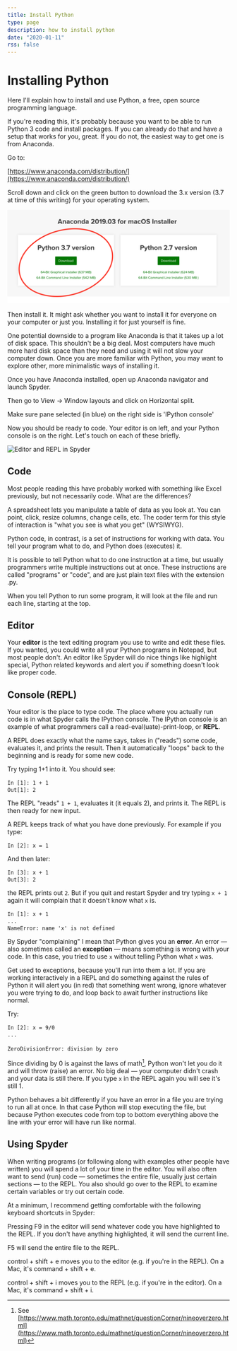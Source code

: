 ```yaml
---
title: Install Python
type: page
description: how to install python
date: "2020-01-11"
rss: false
---
```


# Installing Python

Here I'll explain how to install and use Python, a free, open source
programming language.

If you're reading this, it's probably because you want to be able to run Python
3 code and install packages. If you can already do that and have a setup that
works for you, great. If you do not, the easiest way to get one is from
Anaconda.

Go to:

[https://www.anaconda.com/distribution/](https://www.anaconda.com/distribution/)

Scroll down and click on the green button to download the 3.x version (3.7 at
time of this writing) for your operating system.

![Python 3.x on the Anaconda site](images/anaconda_site.png)

Then install it. It might ask whether you want to install it for everyone on
your computer or just you. Installing it for just yourself is fine.

One potential downside to a program like Anaconda is that it takes up a lot of
disk space. This shouldn't be a big deal. Most computers have much more hard
disk space than they need and using it will not slow your computer down.  Once
you are more familiar with Python, you may want to explore other, more
minimalistic ways of installing it.

Once you have Anaconda installed, open up Anaconda navigator and launch Spyder.

Then go to View -> Window layouts and click on Horizontal split.

Make sure pane selected (in blue) on the right side is 'IPython console'

Now you should be ready to code. Your editor is on left, and your Python
console is on the right. Let's touch on each of these briefly.

![Editor and REPL in Spyder]({static}/images/spyder.png)

## Code
Most people reading this have probably worked with something like Excel
previously, but not necessarily code. What are the differences?

A spreadsheet lets you manipulate a table of data as you look at. You can
point, click, resize columns, change cells, etc. The coder term for this style
of interaction is "what you see is what you get" (WYSIWYG).

Python code, in contrast, is a set of instructions for working with data. You
tell your program what to do, and Python does (executes) it.

It is possible to tell Python what to do one instruction at a time, but usually
programmers write multiple instructions out at once. These instructions are
called "programs" or "code", and are just plain text files with the extension
.py.

When you tell Python to run some program, it will look at the file and run each
line, starting at the top.

## Editor
Your **editor** is the text editing program you use to write and edit these
files. If you wanted, you could write all your Python programs in Notepad, but
most people don't. An editor like Spyder will do nice things like highlight
special, Python related keywords and alert you if something doesn't look like
proper code.

## Console (REPL)
Your editor is the place to type code. The place where you actually run code is
in what Spyder calls the IPython console. The IPython console is an example of
what programmers call a read-eval(uate)-print-loop, or **REPL**.

A REPL does exactly what the name says, takes in ("reads") some code, evaluates
it, and prints the result. Then it automatically "loops" back to the beginning
and is ready for some new code.

Try typing 1+1 into it. You should see:

~~~ {.python}
In [1]: 1 + 1
Out[1]: 2
~~~

The REPL "reads" `1 + 1`, evaluates it (it equals 2), and prints it. The REPL
is then ready for new input.

A REPL keeps track of what you have done previously. For example if you type:

~~~ {.python}
In [2]: x = 1
~~~

And then later:

~~~ {.python}
In [3]: x + 1
Out[3]: 2
~~~

the REPL prints out `2`. But if you quit and restart Spyder and try typing `x +
1` again it will complain that it doesn't know what `x` is.

~~~ {.python}
In [1]: x + 1
...
NameError: name 'x' is not defined
~~~

By Spyder "complaining" I mean that Python gives you an **error**. An error —
also sometimes called an **exception** —  means something is wrong with your
code. In this case, you tried to use `x` without telling Python what `x` was.

Get used to exceptions, because you'll run into them a lot. If you are working
interactively in a REPL and do something against the rules of Python it will
alert you (in red) that something went wrong, ignore whatever you were trying
to do, and loop back to await further instructions like normal.

Try:

~~~ {.python}
In [2]: x = 9/0
...

ZeroDivisionError: division by zero
~~~

Since dividing by 0 is against the laws of math[^1], Python won't let you do it
and will throw (raise) an error. No big deal — your computer didn't crash and
your data is still there.  If you type `x` in the REPL again you will see
it's still 1.

Python behaves a bit differently if you have an error in a file you are trying
to run all at once. In that case Python will stop executing the file, but
because Python executes code from top to bottom everything above the line with
your error will have run like normal.

[^1]: See [https://www.math.toronto.edu/mathnet/questionCorner/nineoverzero.html](https://www.math.toronto.edu/mathnet/questionCorner/nineoverzero.html) 

## Using Spyder 
When writing programs (or following along with examples other people have
written) you will spend a lot of your time in the editor. You will also often
want to send (run) code — sometimes the entire file, usually just certain
sections — to the REPL. You also should go over to the REPL to examine certain
variables or try out certain code.

At a minimum, I recommend getting comfortable with the following keyboard
shortcuts in Spyder:

Pressing F9 in the editor will send whatever code you have highlighted to the
REPL. If you don't have anything highlighted, it will send the current line.

F5 will send the entire file to the REPL.

control + shift + e moves you to the editor (e.g. if you're in the REPL). On a
Mac, it's command + shift + e.

control + shift + i moves you to the REPL (e.g. if you're in the editor). On a
Mac, it's command + shift + i.
